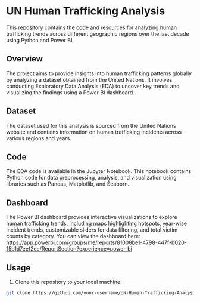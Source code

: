 # UN Human Trafficking Analysis

This repository contains the code and resources for analyzing human trafficking trends across different geographic regions over the last decade using Python and Power BI.

## Overview

The project aims to provide insights into human trafficking patterns globally by analyzing a dataset obtained from the United Nations. It involves conducting Exploratory Data Analysis (EDA) to uncover key trends and visualizing the findings using a Power BI dashboard.

## Dataset

The dataset used for this analysis is sourced from the United Nations website and contains information on human trafficking incidents across various regions and years.

## Code

The EDA code is available in the Jupyter Notebook. This notebook contains Python code for data preprocessing, analysis, and visualization using libraries such as Pandas, Matplotlib, and Seaborn.

## Dashboard

The Power BI dashboard provides interactive visualizations to explore human trafficking trends, including maps highlighting hotspots, year-wise incident trends, customizable sliders for data filtering, and total victim counts by category. You can view the dashboard here:
https://app.powerbi.com/groups/me/reports/81008be1-4798-447f-b020-15b1d7eef2ee/ReportSection?experience=power-bi

## Usage

1. Clone this repository to your local machine:

```bash
git clone https://github.com/your-username/UN-Human-Trafficking-Analysis.git
